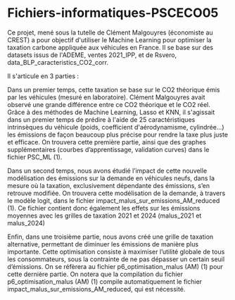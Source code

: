 # Fichiers-informatiques-PSCECO05

Ce projet, mené sous la tutelle de Clément Malgouyres (économiste au CREST) a pour objectif d'utiliser le Machine Learning pour optimiser la taxation carbone appliquée aux véhicules en France. Il se base sur des datasets issus de l'ADEME, ventes 2021_IPP, et de Rsvero, data_BLP_caracteristics_CO2_corr.

Il s'articule en 3 parties :

Dans un premier temps, cette taxation se base sur le CO2 théorique émis par les véhicules (mesuré en laboratoire). Clément Malgouyres avait observé une grande différence entre ce CO2 théorique et le CO2 réel. Grâce à des méthodes de Machine Learning, Lasso et KNN, il s'agissait dans un premier temps de prédire à l'aide de 25 caractéristiques intrinsèques du véhicule (poids, coefficient d'aérodynamisme, cylindrée...) les émissions de façon beaucoup plus précise pour rendre la taxe plus juste et efficace. On trouvera cette première partie, ainsi que des graphes supplémentaires (courbes d’apprentissage, validation curves) dans le fichier PSC_ML (1).

Dans un second temps, nous avons étudié l’impact de cette nouvelle modélisation des émissions sur la demande en véhicules neufs, dans la mesure où la taxation, exclusivement dépendante des émissions, s’en retrouve modifiée. On trouvera cette modélisation de la demande, à travers le modèle logit, dans le fichier impact_malus_sur_emissions_AM_reduced (1).  Ce fichier contient donc également les effets sur les émissions moyennes avec les grilles de taxation 2021 et 2024 (malus_2021 et malus_2024)

Enfin, dans une troisième partie, nous avons créé une grille de taxation alternative, permettant de diminuer les émissions de manière plus importante. Cette optimisation consiste à maximiser l’utilité globale de tous les consommateurs, sous la contrainte de ne pas dépasser un certain seuil d’émissions. On se réfèrera au fichier p6_optimisation_malus (AM) (1) pour cette dernière partie. On notera que la compilation du fichier p6_optimisation_malus (AM) (1) compile automatiquement le fichier impact_malus_sur_emissions_AM_reduced, qui est nécessité.
